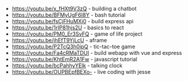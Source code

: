 - https://youtu.be/x_fHXt9V3zQ - building a chatbot
- https://youtu.be/BFMyUgF6I8Y - bash tutorial
- https://youtu.be/fsCjFHuMXj0 - build express api
- https://youtu.be/1rIP81hjs2U - basics to react
- https://youtu.be/PM0_Er3SvFQ - game of life project
- https://youtu.be/jhEfT9YjLcU - aframe
- https://youtu.be/P2TcQ3h0ipQ - tic-tac-toe game
- https://youtu.be/Fa4cRMaTDUI - build webapp with vue and express
- https://youtu.be/KhtEmR2A1Fw - javascript tutorial
- https://youtu.be/bcPahhyYEIk - talking clock
- https://youtu.be/OUPBEpfBEXo- - live coding with jesse
